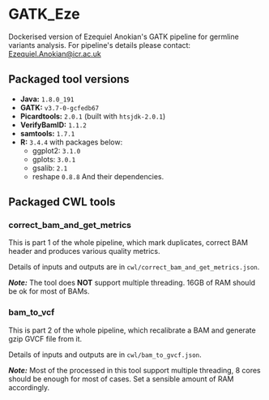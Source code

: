 # GATK_Eze

Dockerised version of Ezequiel Anokian's GATK pipeline for germline variants analysis. For pipeline's details please contact: Ezequiel.Anokian@icr.ac.uk

## Packaged tool versions

* **Java:** `1.8.0_191`
* **GATK:** `v3.7-0-gcfedb67`
* **Picardtools:** `2.0.1` (built with `htsjdk-2.0.1`)
* **VerifyBamID:** `1.1.2`
* **samtools:** `1.7.1`
* **R:** `3.4.4` with packages below:
  * ggplot2: `3.1.0`
  * gplots: `3.0.1`
  * gsalib: `2.1`
  * reshape `0.8.8`
  And their dependencies.

## Packaged CWL tools

### correct_bam_and_get_metrics

This is part 1 of the whole pipeline, which mark duplicates, correct BAM header and produces various quality metrics.

Details of inputs and outputs are in `cwl/correct_bam_and_get_metrics.json`.

***Note:*** The tool does **NOT** support multiple threading. 16GB of RAM should be ok for most of BAMs.

### bam_to_vcf

This is part 2 of the whole pipeline, which recalibrate a BAM and generate gzip GVCF file from it.

Details of inputs and outputs are in `cwl/bam_to_gvcf.json`.

***Note:*** Most of the processed in this tool support multiple threading, 8 cores should be enough for most of cases. Set a sensible amount of RAM accordingly.